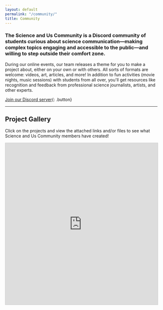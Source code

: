 ```yaml
---
layout: default
permalink: "/community/"
title: Community
---
```


### The Science and Us Community is a Discord community of students curious about science communication—making complex topics engaging and accessible to the public—and willing to step outside their comfort zone.

During our online events, our team releases a theme for you to make a project about, either on your own or with others. All sorts of formats are welcome: videos, art, articles, and more! In addition to fun activities (movie nights, music sessions) with students from all over, you'll get resources like recognition and feedback from professional science journalists, artists, and other experts.

[Join our Discord server](https://discord.gg/sjPD8Mz){: .button}

---

## Project Gallery


Click on the projects and view the attached links and/or files to see what Science and Us Community members have created!

<iframe class="airtable-embed" src="https://airtable.com/embed/shrJV64tx2WtkvO5A?backgroundColor=purple" frameborder="0" onmousewheel="" width="100%" height="533" style="background: transparent; border: 1px solid #ccc;"></iframe>